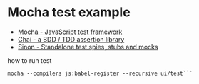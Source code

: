 # Mocha test example


 * [Mocha - JavaScript test framework](https://mochajs.org/)
 * [Chai - a BDD / TDD assertion library](http://chaijs.com/)
 * [Sinon - 
Standalone test spies, stubs and mocks](http://sinonjs.org/)

how to run test

```
mocha --compilers js:babel-register --recursive ui/test```
